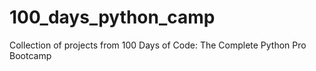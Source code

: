 # 100_days_python_camp
Collection of projects from 100 Days of Code: The Complete Python Pro Bootcamp
